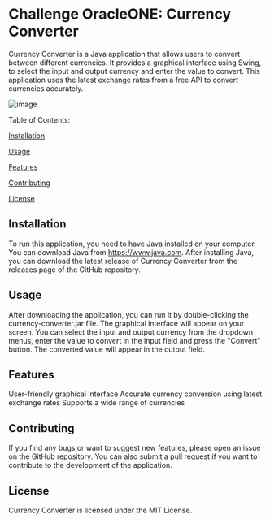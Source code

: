 # Challenge OracleONE: Currency Converter

Currency Converter is a Java application that allows users to convert between different currencies. It provides a graphical interface using Swing, to select the input and output currency and enter the value to convert. This application uses the latest exchange rates from a free API to convert currencies accurately.

![image](https://user-images.githubusercontent.com/54405665/224396130-9aca6fcf-a392-44d7-a3ae-3cebc57c0ef0.png)

Table of Contents:

[Installation](#Installation)

[Usage](#Usage)

[Features](#Features)

[Contributing](#Contributing)

[License](#License)

## Installation

To run this application, you need to have Java installed on your computer. You can download Java from https://www.java.com. After installing Java, you can download the latest release of Currency Converter from the releases page of the GitHub repository.

## Usage
After downloading the application, you can run it by double-clicking the currency-converter.jar file. The graphical interface will appear on your screen. You can select the input and output currency from the dropdown menus, enter the value to convert in the input field and press the "Convert" button. The converted value will appear in the output field.

## Features
User-friendly graphical interface
Accurate currency conversion using latest exchange rates
Supports a wide range of currencies

## Contributing
If you find any bugs or want to suggest new features, please open an issue on the GitHub repository. You can also submit a pull request if you want to contribute to the development of the application.

## License
Currency Converter is licensed under the MIT License.
